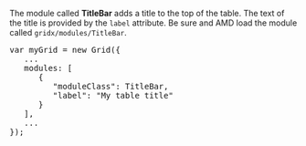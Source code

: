 The module called **TitleBar** adds a title to the top of the table.  The text of the title is provided by the `label` attribute.
Be sure and AMD load the module called `gridx/modules/TitleBar`.

<pre>
var myGrid = new Grid({
   ...
   modules: [
      {
         "moduleClass": TitleBar,
         "label": "My table title"
      }
   ],
   ...
});
</pre>
